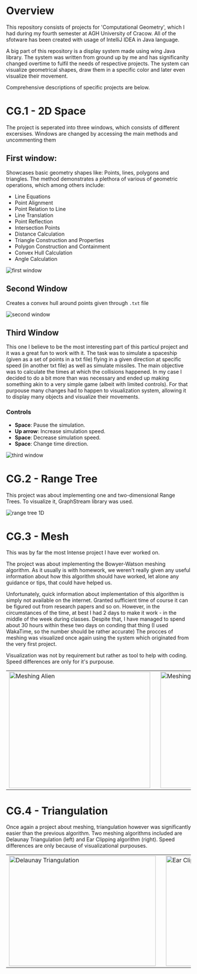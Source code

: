 # Overview
This repository consists of projects for 'Computational Geometry', which I had during my fourth semester at AGH University of Cracow.
All of the sfotware has been created with usage of IntelliJ IDEA in Java language.

A big part of this repository is a display system made using wing Java library. The system was written from ground up by me and has significanlty changed overtime to fulfil the needs of respective projects. 
The system can visualize geometrical shapes, draw them in a specific color and later even visualize their movement. 

Comprehensive descriptions of specific projects are below.

# CG.1 - 2D Space
The project is seperated into three windows, which consists of different excersises. Windows are changed by accessing the main methods and uncommenting them
## **First window**:
Showcases basic geometry shapes like: Points, lines, polygons and triangles.
The method demonstrates a plethora of various of geometric operations, which among others include:
- Line Equations
- Point Alignment
- Point Relation to Line
- Line Translation
- Point Reflection
- Intersection Points
- Distance Calculation
- Triangle Construction and Properties
- Polygon Construction and Containment
- Convex Hull Calculation
- Angle Calculation

![first window](media/cg1.1.png)

## **Second Window**
Creates a convex hull around points given through `.txt` file

![second window](media/cg1.2.png)

## **Third Window**
This one I believe to be the most interesting part of this particul project and it was a great fun to work with it.
The task was to simulate a spaceship (given as a set of points in a txt file) flying in a given direction at specific speed (in another txt file) as well as simulate missiles.
The main objective was to calculate the times at which the collisions happened.
In my case I decided to do a bit more than was necessary and ended up making something akin to a very simple game (albeit with limited controls). 
For that purpouse many changes had to happen to visualization system, allowing it to display many objects and visualize their movements. 

  ### Controls
  - **Space**: Pause the simulation.
  - **Up arrow**: Increase simulation speed.
  - **Space**: Decrease simulation speed.
  - **Space**: Change time direction.

![third window](media/cg1.3.gif)

# CG.2 - Range Tree
This project was about implementing one and two-dimensional Range Trees. To visualize it, GraphStream library was used.

![range tree 1D](media/cg2.1.gif)

# CG.3 - Mesh
This was by far the most Intense project I have ever worked on. 

The project was about implementing the Bowyer-Watson meshing algorithm. 
As it usually is with homework, we weren't really given any useful information about how this algorithm should have worked, let alone any guidance or tips, that could have helped us.

Unfortunately, quick information about implementation of this algorithm is simply not available on the internet. Granted sufficient time of course it can be figured out from research papers and so on. 
However, in the circumstances of the time, at best I had 2 days to make it work - in the middle of the week during classes. 
Despite that, I have managed to spend about 30 hours within these two days on conding that thing (I used WakaTime, so the number should be rather accurate)
The procces of meshing was visualized once again using the system which originated from the very first project. 

Visualization was not by requirement but rather as tool to help with coding. Speed differences are only for it's purpouse.

<p align="center">
  <table>
    <tr>
      <td style="padding-right: 20px;">
        <img src="media/cg3.1.gif" alt="Meshing Alien" height = "317" width="385">
      </td>
      <td>
        <img src="media/cg3.2.gif" alt="Meshing Circle" height= "317" width="385">
      </td>
    </tr>
  </table>
</p>



# CG.4 - Triangulation
Once again a project about meshing, triangulation however was significantly easier than the previous algorithm. 
Two meshing algorithms included are Delaunay Triangulation (left) and Ear Clipping algorithm (right). 
Speed differences are only because of visualizational purpouses.


<p align="center">
  <table>
    <tr>
      <td style="padding-right: 20px;">
        <img src="media/cg4.1.gif" alt="Delaunay Triangulation" height = "300" width="400">
      </td>
      <td>
        <img src="media/cg4.2.gif" alt="Ear Clipping" height = "300" width="400">
      </td>
    </tr>
  </table>
</p>
